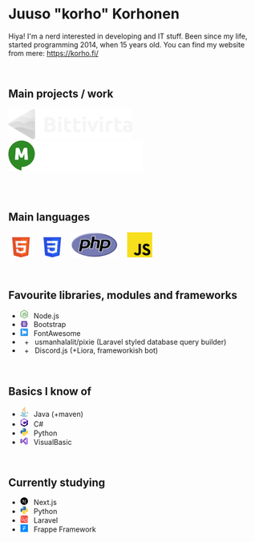 # Juuso "korho" Korhonen
Hiya! I'm a nerd interested in developing and IT stuff. Been since my life, started programming 2014, when 15 years old. You can find my website from mere: https://korho.fi/

<br>

## Main projects / work
[<img src="assets/bittivirta.svg" height=60>](https://bittivirta.fi/) 
[<img src="assets/minespeak.png" height=60>](https://minespeak.fi/)

<br>
<br>

## Main languages
<img src="assets/html.svg" height=50>&nbsp;&nbsp;&nbsp;&nbsp;&nbsp;<img src="assets/css.svg" height=50>&nbsp;&nbsp;&nbsp;&nbsp;&nbsp;<img src="assets/php.svg" height=50>&nbsp;&nbsp;&nbsp;&nbsp;&nbsp;<img src="assets/javascript.svg" height=50>

<br>

## Favourite libraries, modules and frameworks
* <img src="assets/node.svg" width=15> &nbsp; Node.js
* <img src="assets/bootstrap.svg" width=15> &nbsp; Bootstrap
* <img src="assets/fontawesome.svg" width=15> &nbsp; FontAwesome
* <span>&nbsp; +</span> &nbsp; usmanhalalit/pixie (Laravel styled database query builder)
* <span>&nbsp; +</span> &nbsp; Discord.js (+Liora, frameworkish bot)

<br>

## Basics I know of
* <img src="assets/java.svg" width=15> &nbsp; Java (+maven)
* <img src="assets/csharp.svg" width=15> &nbsp; C#
* <img src="assets/python.svg" width=15> &nbsp; Python
* <img src="assets/vs.svg" width=15> &nbsp; VisualBasic

<br>

## Currently studying
* <img src="assets/nextjs.svg" width=15> &nbsp; Next.js
* <img src="assets/python.svg" width=15> &nbsp; Python
* <img src="assets/laravel.svg" width=15> &nbsp; Laravel
* <img src="assets/frappe-framework.png" width=15> &nbsp; Frappe Framework